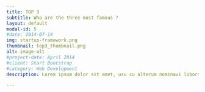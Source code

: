 ```yaml
---
title: TOP 3
subtitle: Who are the three most famous ?
layout: default
modal-id: 5
#date: 2014-07-14
img: startup-framework.png
thumbnail: top3_thumbnail.png
alt: image-alt
#project-date: April 2014
#client: Start Bootstrap
#category: Web Development
description: Lorem ipsum dolor sit amet, usu cu alterum nominavi lobortis. At duo novum diceret. Tantas apeirian vix et, usu sanctus postulant inciderint ut, populo diceret necessitatibus in vim. Cu eum dicam feugiat noluisse.

---
```

